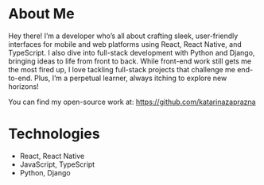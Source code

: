 # About Me

Hey there! I’m a developer who’s all about crafting sleek, user-friendly interfaces for mobile and web platforms using React, React Native, and TypeScript. I also dive into full-stack development with Python and Django, bringing ideas to life from front to back. While front-end work still gets me the most fired up, I love tackling full-stack projects that challenge me end-to-end. Plus, I’m a perpetual learner, always itching to explore new horizons!

You can find my open-source work at: https://github.com/katarinazaprazna

# Technologies
* React, React Native
* JavaScript, TypeScript
* Python, Django
